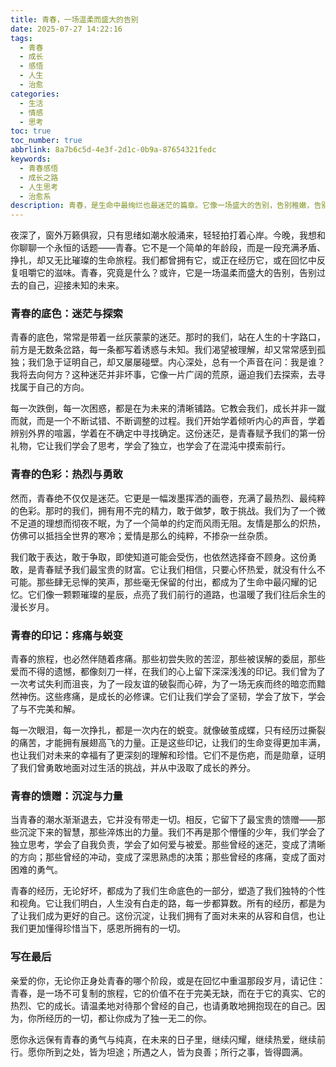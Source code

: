 ```yaml
---
title: 青春，一场温柔而盛大的告别
date: 2025-07-27 14:22:16
tags:
  - 青春
  - 成长
  - 感悟
  - 人生
  - 治愈
categories:
  - 生活
  - 情感
  - 思考
toc: true
toc_number: true
abbrlink: 8a7b6c5d-4e3f-2d1c-0b9a-87654321fedc
keywords:
  - 青春感悟
  - 成长之路
  - 人生思考
  - 治愈系
description: 青春，是生命中最绚烂也最迷茫的篇章。它像一场盛大的告别，告别稚嫩，告别无知，告别那个曾经的自己。在这段旅程中，我们跌跌撞撞，也闪闪发光。本文将带你一同回望青春的底色、色彩与印记，感受它如何塑造了今天的我们，并从中汲取前行的力量。
---
```


夜深了，窗外万籁俱寂，只有思绪如潮水般涌来，轻轻拍打着心岸。今晚，我想和你聊聊一个永恒的话题——青春。它不是一个简单的年龄段，而是一段充满矛盾、挣扎，却又无比璀璨的生命旅程。我们都曾拥有它，或正在经历它，或在回忆中反复咀嚼它的滋味。青春，究竟是什么？或许，它是一场温柔而盛大的告别，告别过去的自己，迎接未知的未来。

### 青春的底色：迷茫与探索

青春的底色，常常是带着一丝灰蒙蒙的迷茫。那时的我们，站在人生的十字路口，前方是无数条岔路，每一条都写着诱惑与未知。我们渴望被理解，却又常常感到孤独；我们急于证明自己，却又屡屡碰壁。内心深处，总有一个声音在问：我是谁？我将去向何方？这种迷茫并非坏事，它像一片广阔的荒原，逼迫我们去探索，去寻找属于自己的方向。

每一次跌倒，每一次困惑，都是在为未来的清晰铺路。它教会我们，成长并非一蹴而就，而是一个不断试错、不断调整的过程。我们开始学着倾听内心的声音，学着辨别外界的喧嚣，学着在不确定中寻找确定。这份迷茫，是青春赋予我们的第一份礼物，它让我们学会了思考，学会了独立，也学会了在混沌中摸索前行。

### 青春的色彩：热烈与勇敢

然而，青春绝不仅仅是迷茫。它更是一幅泼墨挥洒的画卷，充满了最热烈、最纯粹的色彩。那时的我们，拥有用不完的精力，敢于做梦，敢于挑战。我们为了一个微不足道的理想而彻夜不眠，为了一个简单的约定而风雨无阻。友情是那么的炽热，仿佛可以抵挡全世界的寒冷；爱情是那么的纯粹，不掺杂一丝杂质。

我们敢于表达，敢于争取，即使知道可能会受伤，也依然选择奋不顾身。这份勇敢，是青春赋予我们最宝贵的财富。它让我们相信，只要心怀热爱，就没有什么不可能。那些肆无忌惮的笑声，那些毫无保留的付出，都成为了生命中最闪耀的记忆。它们像一颗颗璀璨的星辰，点亮了我们前行的道路，也温暖了我们往后余生的漫长岁月。

### 青春的印记：疼痛与蜕变

青春的旅程，也必然伴随着疼痛。那些初尝失败的苦涩，那些被误解的委屈，那些爱而不得的遗憾，都像刻刀一样，在我们的心上留下深深浅浅的印记。我们曾为了一次考试失利而沮丧，为了一段友谊的破裂而心碎，为了一场无疾而终的暗恋而黯然神伤。这些疼痛，是成长的必修课。它们让我们学会了坚韧，学会了放下，学会了与不完美和解。

每一次眼泪，每一次挣扎，都是一次内在的蜕变。就像破茧成蝶，只有经历过撕裂的痛苦，才能拥有展翅高飞的力量。正是这些印记，让我们的生命变得更加丰满，也让我们对未来的幸福有了更深刻的理解和珍惜。它们不是伤疤，而是勋章，证明了我们曾勇敢地面对过生活的挑战，并从中汲取了成长的养分。

### 青春的馈赠：沉淀与力量

当青春的潮水渐渐退去，它并没有带走一切。相反，它留下了最宝贵的馈赠——那些沉淀下来的智慧，那些淬炼出的力量。我们不再是那个懵懂的少年，我们学会了独立思考，学会了自我负责，学会了如何爱与被爱。那些曾经的迷茫，变成了清晰的方向；那些曾经的冲动，变成了深思熟虑的决策；那些曾经的疼痛，变成了面对困难的勇气。

青春的经历，无论好坏，都成为了我们生命底色的一部分，塑造了我们独特的个性和视角。它让我们明白，人生没有白走的路，每一步都算数。所有的经历，都是为了让我们成为更好的自己。这份沉淀，让我们拥有了面对未来的从容和自信，也让我们更加懂得珍惜当下，感恩所拥有的一切。

### 写在最后

亲爱的你，无论你正身处青春的哪个阶段，或是在回忆中重温那段岁月，请记住：青春，是一场不可复制的旅程，它的价值不在于完美无缺，而在于它的真实、它的热烈、它的成长。请温柔地对待那个曾经的自己，也请勇敢地拥抱现在的自己。因为，你所经历的一切，都让你成为了独一无二的你。

愿你永远保有青春的勇气与纯真，在未来的日子里，继续闪耀，继续热爱，继续前行。愿你所到之处，皆为坦途；所遇之人，皆为良善；所行之事，皆得圆满。